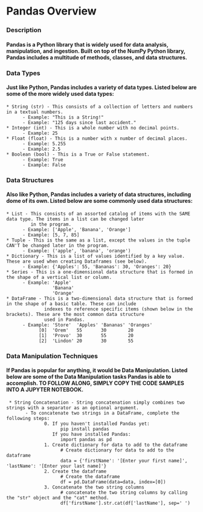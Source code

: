 # Pandas Overview
### Description
#### Pandas is a Python library that is widely used for data analysis, manipulation, and ingestion. Built on top of the NumPy Python library, Pandas includes a multitude of methods, classes, and data structures.
### Data Types
#### Just like Python, Pandas includes a variety of data types. Listed below are some of the more widely used data types:
    * String (str) - This consists of a collection of letters and numbers in a textual numbers.
          - Example: "This is a String!"
          - Example: "125 days since last accident."
    * Integer (int) - This is a whole number with no decimal points.
          - Example: 25
    * Float (float) - This is a number with x number of decimal places.
          - Example: 5.255
          - Example: 2.5
    * Boolean (bool) - This is a True or False statement.
          - Example: True
          - Example: False
### Data Structures
#### Also like Python, Pandas includes a variety of data structures, including dome of its own. Listed below are some commonly used data structures:
    * List - This consists of an assorted catalog of items with the SAME data type. The items in a list can be changed later 
             in the program.
          - Example: ['Apple', 'Banana', 'Orange']
          - Example: [5, 7, 85]
    * Tuple - This is the same as a list, except the values in the tuple CAN'T be changed later in the program.
          - Example: ('apple', 'banana', 'orange')
    * Dictionary - This is a list of values identified by a key value. These are used when creating Dataframes (see below).
          - Example: {'Apples': 55, 'Bananas': 30, 'Oranges': 20}
    * Series - This is a one-dimensional data structure that is formed in the shape of a vertical list or column.
          - Example: 'Apple'
                     'Banana'
                     'Orange'
    * DataFrame - This is a two-dimensional data structure that is formed in the shape of a basic table. These can include 
                  indexes to reference specific items (shown below in the brackets). These are the most common data structure 
                  used in Pandas.
          - Example: 'Store'  'Apples' 'Bananas' 'Oranges'
                [0]  'Orem'   55       30        20
                [1]  'Provo'  30       55        20
                [2]  'Lindon' 20       30        55
### Data Manipulation Techniques
#### If Pandas is popular for anything, it would be Data Manipulation. Listed below are some of the Data Manipulation tasks Pandas is able to accomplish. TO FOLLOW ALONG, SIMPLY COPY THE CODE SAMPLES INTO A JUPYTER NOTEBOOK.
     * String Concatenation - String concatenation simply combines two strings with a separator as an optional argument. 
           - To concatenate two strings in a DataFrame, complete the following steps:
                  0. If you haven't installed Pandas yet:
                        pip install pandas
                     If you have installed Pandas:
                        import pandas as pd
                  1. Create dictionary for data to add to the dataframe
                        # Create dictionary for data to add to the dataframe
                        data = {'firstName': '[Enter your first name]', 'lastName': '[Enter your last name]'}
                  2. Create the dataframe
                        # Create the dataframe
                        df = pd.DataFrame(data=data, index=[0])
                  3. Concatenate the two string columns
                        # concatenate the two string columns by calling the "str" object and the "cat" method.
                        df['firstName'].str.cat(df['lastName'], sep=' ')
